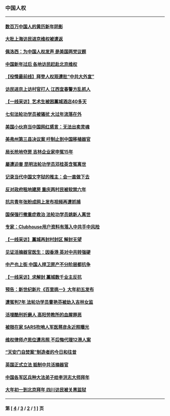 ### 中国人权
---
#### [数百万中国人的黄历新年阴影](../../pages/ncid278/n12762614.md) 
#### [大批上海访民进京维权被遣返](../../pages/ncid278/n12761279.md) 
#### [佩洛西：为中国人权发声 是美国两党议题](../../pages/ncid278/n12761213.md) 
#### [中国新年过后 各地访民赶赴北京维权](../../pages/ncid278/n12761244.md) 
#### [【役情最前线】拜登人权观遭批“中共大外宣”](../../pages/ncid278/n12760718.md) 
#### [访民进京上访村官打人 江西宜春警方乱抓人](../../pages/ncid278/n12760747.md) 
#### [【一线采访】艺术生被困藁城酒店40多天](../../pages/ncid278/n12760736.md) 
#### [七旬法轮功学员被骚扰 大过年流落在外](../../pages/ncid278/n12760299.md) 
#### [美国小伙弃当中国网红感言：无法出卖灵魂](../../pages/ncid278/n12760614.md) 
#### [美弗州第三县决议案 吁制止到中国移植器官](../../pages/ncid278/n12758769.md) 
#### [局长抢地夺房 吉林企业家申冤15年](../../pages/ncid278/n12759851.md) 
#### [屡遭迫害 昆明法轮功学员邓桂英含冤离世](../../pages/ncid278/n12757731.md) 
#### [记录当代中国文字狱的推主：会一直做下去](../../pages/ncid278/n12756429.md) 
#### [反对政府租地建房 重庆两村民被软禁六年](../../pages/ncid278/n12755879.md) 
#### [抗共青年张盼成网上发布视频再遭抓捕](../../pages/ncid278/n12755653.md) 
#### [国保强行撤重症救治 法轮功学员姚新人离世](../../pages/ncid278/n12755650.md) 
#### [专家：Clubhouse用户资料有落入中共手中风险](../../pages/ncid278/n12755616.md) 
#### [【一线采访】藁城再封村封区 解封无望](../../pages/ncid278/n12754803.md) 
#### [见证活摘器官医生：因香港 英对中共转强硬](../../pages/ncid278/n12755200.md) 
#### [中产也上街 中国人捍卫房产不分阶层都抗争](../../pages/ncid278/n12755152.md) 
#### [【一线采访】求解封 藁城数千业主反抗](../../pages/ncid278/n12754874.md) 
#### [预告：新世纪新片《百里挑一》大年初五发布](../../pages/ncid278/n12741277.md) 
#### [遭冤判7年 法轮功学员曹艳芬被劫入吉林女监](../../pages/ncid278/n12754376.md) 
#### [活埋酷刑折磨人 高阳劳教所的血腥罪恶](../../pages/ncid278/n12754152.md) 
#### [被限在家 SARS吹哨人军医蒋彦永近照曝光](../../pages/ncid278/n12753883.md) 
#### [维权律师卢思位遭吊照 不后悔代理12港人案](../../pages/ncid278/n12753685.md) 
#### [“天安门自焚案”制造者的今日和往昔](../../pages/ncid278/n12743723.md) 
#### [英国正式立法 抵制中共活摘器官](../../pages/ncid278/n12752658.md) 
#### [中国各军区兵种大法弟子给李洪志大师拜年](../../pages/ncid278/n12750047.md) 
#### [大年初一到北京拜年 四川访民被关黑监狱](../../pages/ncid278/n12752240.md) 

---
#### 第 [ [4](./4.md) / [3](./3.md) / [2](./2.md) / [1](./1.md) ] 页
